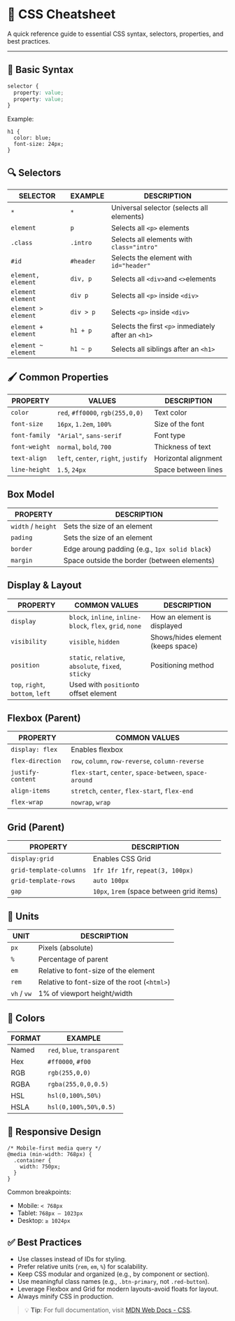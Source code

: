 # 📝 CSS Cheatsheet

A quick reference guide to essential CSS syntax, selectors, properties, and best practices.

---

## 🎨 Basic Syntax

```css
selector {
  property: value;
  property: value;
}
```

Example:
```
h1 {
  color: blue;
  font-size: 24px;
}
```

## 🔍 Selectors
| SELECTOR | EXAMPLE | DESCRIPTION |
|------|------------|-----|
| `*` | `*` | Universal selector (selects all elements) |
| `element` | `p` | Selects all `<p>` elements |
| `.class` | `.intro` | Selects all elements with `class="intro"`|
| `#id` | `#header` | Selects the element with `id="header"` |
| `element, element` | `div, p` | Selects all `<div>`and `<>`elements |
| `element element` | `div p` | Selects all `<p>` inside `<div>` |
| `element > element` | `div > p` |  Selects `<p>` inside `<div>` |
| `element + element` | `h1 + p` | Selects the first `<p>` inmediately after an `<h1>`|
| `element ~ element` | `h1 ~ p` | Selects all siblings after an `<h1>`|

## 🖌️ Common Properties
| PROPERTY | VALUES | DESCRIPTION |
|------|------------|-----|
| `color` | `red`, `#ff0000`, `rgb(255,0,0)` | Text color |
| `font-size` | `16px`, `1.2em`, `100%` | Size of the font |
| `font-family` | `"Arial"`, `sans-serif` | Font type |
| `font-weight` | `normal`, `bold`, `700` | Thickness of text |
| `text-align` | `left`, `center`, `right`, `justify` | Horizontal alignment |
| `line-height` | `1.5`, `24px` | Space between lines |

## Box Model
| PROPERTY | DESCRIPTION |
|------|------------|
| `width` / `height`| Sets the size of an element |
| `pading` | Sets the size of an element |
| `border` | Edge aroung padding (e.g., `1px solid black`) |
| `margin` | Space outside the border (between elements) |

## Display & Layout
| PROPERTY | COMMON VALUES | DESCRIPTION |
|------|------------|-----|
| `display` | `block`, `inline`, `inline-block`, `flex`, `grid`, `none` | How an element is displayed |
| `visibility` | `visible`, `hidden` | Shows/hides element (keeps space) |
| `position` |  `static`, `relative`, `absolute`, `fixed`, `sticky` | Positioning method |
`top`, `right`, `bottom`, `left` | Used with `position`to offset element |

## Flexbox (Parent)
| PROPERTY | COMMON VALUES |
|------|------------|
| `display: flex` | Enables flexbox |
| `flex-direction` | `row`, `column`, `row-reverse`, `column-reverse` |
| `justify-content` | `flex-start`, `center`, `space-between`, `space-around` | 
| `align-items` | `stretch`, `center`, `flex-start`, `flex-end` |
| `flex-wrap` | `nowrap`, `wrap` |

## Grid (Parent)
| PROPERTY | DESCRIPTION |
|------|------------|
| `display:grid` | Enables CSS Grid |
| `grid-template-columns` | `1fr 1fr 1fr`, `repeat(3, 100px)` | 
| `grid-template-rows` | `auto 100px` | 
| `gap` | `10px`, `1rem` (space between grid items) |

## 🎯 Units
| UNIT | DESCRIPTION |
|------|------------|
| `px` | Pixels (absolute) |
| `%` | Percentage of parent |
| `em` | Relative to font-size of the element |
| `rem` | Relative to font-size of the root (`<html>`) |
| `vh` / `vw` | 1% of viewport height/width |

## 🌈 Colors
| FORMAT | EXAMPLE |
|------|------------|
| Named | `red`, `blue`, `transparent` |
| Hex | `#ff0000`, `#f00` |
| RGB | `rgb(255,0,0)` |
| RGBA | `rgba(255,0,0,0.5)` |
| HSL | `hsl(0,100%,50%)` |
| HSLA | `hsl(0,100%,50%,0.5)` |

## 📱 Responsive Design
````
/* Mobile-first media query */
@media (min-width: 768px) {
  .container {
    width: 750px;
  }
}
````

Common breakpoints:
- Mobile: ```< 768px```
- Tablet: ```768px – 1023px```
- Desktop: ```≥ 1024px```

## ✅ Best Practices
- Use classes instead of IDs for styling.
- Prefer relative units (```rem```, ```em```, ```%```) for scalability.
- Keep CSS modular and organized (e.g., by component or section).
- Use meaningful class names (e.g., ```.btn-primary```, not ```.red-button```).
- Leverage Flexbox and Grid for modern layouts-avoid floats for layout.
- Always minify CSS in production.

> 💡 **Tip**: For full documentation, visit [MDN Web Docs - CSS](https://developer.mozilla.org/en-US/docs/Web/CSS).